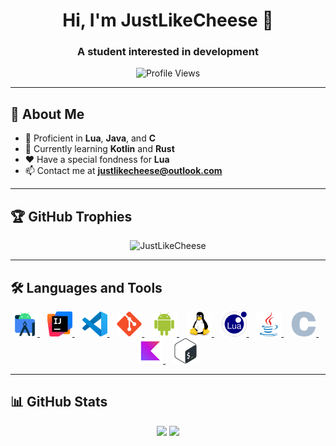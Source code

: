 <div align="center">

# Hi, I'm JustLikeCheese 👋

### A student interested in development

![Profile Views](https://komarev.com/ghpvc/?username=JustLikeCheese&color=brightgreen&style=flat-square)

</div>

---

## 🚀 About Me

- 💪 Proficient in **Lua**, **Java**, and **C**
- 🌱 Currently learning **Kotlin** and **Rust**
- ❤️ Have a special fondness for **Lua**
- 📫 Contact me at **justlikecheese@outlook.com**

---

## 🏆 GitHub Trophies
<div align="center">
  <img src="https://github-profile-trophy.vercel.app/?username=JustLikeCheese" alt="JustLikeCheese" />
</div>

---

## 🛠️ Languages and Tools
<div align="center">
  <p>
    <a href="https://developer.android.com/studio" target="_blank" rel="noreferrer">
      <img src="https://raw.githubusercontent.com/devicons/devicon/master/icons/androidstudio/androidstudio-original.svg" alt="Android Studio" width="40" height="40"/>
    </a>&nbsp;&nbsp;
    <a href="https://www.jetbrains.com/idea/" target="_blank" rel="noreferrer">
      <img src="https://raw.githubusercontent.com/devicons/devicon/master/icons/intellij/intellij-original.svg" alt="IntelliJ IDEA" width="40" height="40"/>
    </a>&nbsp;&nbsp;
    <a href="https://code.visualstudio.com/" target="_blank" rel="noreferrer">
      <img src="https://raw.githubusercontent.com/devicons/devicon/master/icons/vscode/vscode-original.svg" alt="VS Code" width="40" height="40"/>
    </a>&nbsp;&nbsp;
    <a href="https://git-scm.com/" target="_blank" rel="noreferrer">
      <img src="https://raw.githubusercontent.com/devicons/devicon/master/icons/git/git-original.svg" alt="Git" width="40" height="40"/>
    </a>&nbsp;&nbsp;
    <a href="https://developer.android.com" target="_blank" rel="noreferrer">
      <img src="https://raw.githubusercontent.com/devicons/devicon/master/icons/android/android-original.svg" alt="Android" width="40" height="40"/>
    </a>&nbsp;&nbsp;
    <a href="https://www.linux.org/" target="_blank" rel="noreferrer">
      <img src="https://raw.githubusercontent.com/devicons/devicon/master/icons/linux/linux-original.svg" alt="Linux" width="40" height="40"/>
    </a>&nbsp;&nbsp;
    <a href="https://www.lua.org/" target="_blank" rel="noreferrer">
      <img src="https://raw.githubusercontent.com/devicons/devicon/master/icons/lua/lua-original.svg" alt="Lua" width="40" height="40"/>
    </a>&nbsp;&nbsp;
    <a href="https://www.java.com" target="_blank" rel="noreferrer">
      <img src="https://raw.githubusercontent.com/devicons/devicon/master/icons/java/java-original.svg" alt="Java" width="40" height="40"/>
    </a>&nbsp;&nbsp;
    <a href="https://www.cprogramming.com/" target="_blank" rel="noreferrer">
      <img src="https://raw.githubusercontent.com/devicons/devicon/master/icons/c/c-original.svg" alt="C" width="40" height="40"/>
    </a>&nbsp;&nbsp;
    <a href="https://kotlinlang.org" target="_blank" rel="noreferrer">
      <img src="https://raw.githubusercontent.com/devicons/devicon/master/icons/kotlin/kotlin-original.svg" alt="Kotlin" width="40" height="40"/>
    </a>&nbsp;&nbsp;
    <a href="https://www.gnu.org/software/bash/" target="_blank" rel="noreferrer">
      <img src="https://raw.githubusercontent.com/devicons/devicon/master/icons/bash/bash-original.svg" alt="GNU Bash" width="40" height="40"/>
    </a>
  </p>
</div>

---

## 📊 GitHub Stats

<div align="center">
  <img height="180em" src="https://github-readme-stats.vercel.app/api?username=JustLikeCheese&show_icons=true&theme=default&include_all_commits=true&count_private=true"/>
  <img height="180em" src="https://github-readme-stats.vercel.app/api/top-langs/?username=JustLikeCheese&layout=compact&theme=default"/>
</div>
